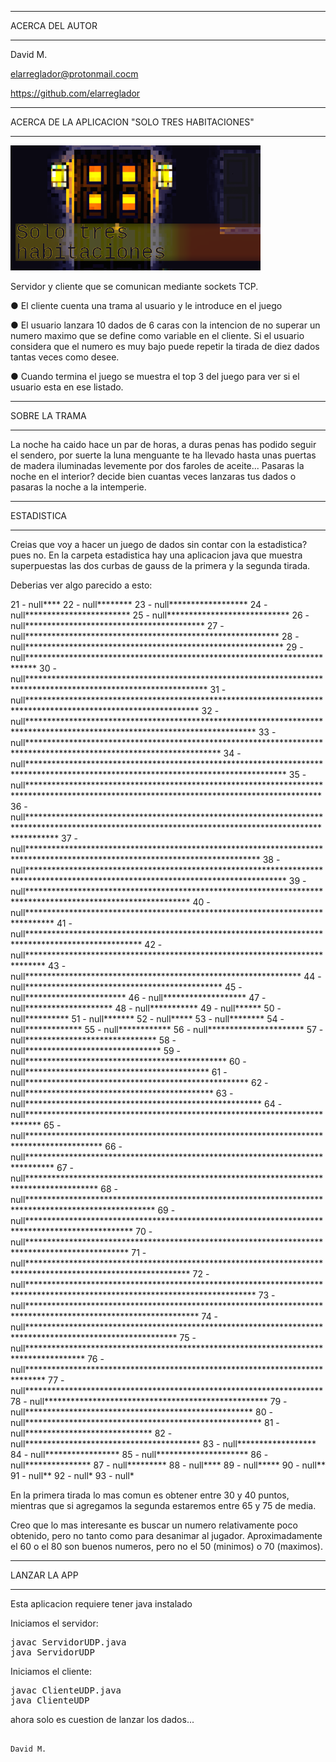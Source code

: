 ************************************
ACERCA DEL AUTOR
************************************

David M.

elarreglador@protonmail.cocm

https://github.com/elarreglador


************************************************************************
ACERCA DE LA APLICACION "SOLO TRES HABITACIONES"
************************************************************************

![Imagen](https://github.com/elarreglador/Solo-tres-habitaciones/blob/main/img/puerta.png)

Servidor y cliente que se comunican mediante sockets TCP.

● El cliente cuenta una trama al usuario y le introduce en el juego

● El usuario lanzara 10 dados de 6 caras con la intencion de no superar un numero maximo
que se define como variable en el cliente. Si el usuario considera que el numero es
muy bajo puede repetir la tirada de diez dados tantas veces como desee.

● Cuando termina el juego se muestra el top 3 del juego para ver si el usuario esta
en ese listado.


************************************
SOBRE LA TRAMA
************************************

La noche ha caido hace un par de horas, a duras penas has podido seguir el sendero, por suerte
la luna menguante te ha llevado hasta unas puertas de madera iluminadas levemente por dos 
faroles de aceite... Pasaras la noche en el interior? decide bien cuantas veces lanzaras tus 
dados o pasaras la noche a la intemperie.


************************************
ESTADISTICA
************************************

Creias que voy a hacer un juego de dados sin contar con la estadistica? pues no. En la carpeta
estadistica hay una aplicacion java que muestra superpuestas las dos curbas de gauss de la 
primera y la segunda tirada.

Deberias ver algo parecido a esto:

21 - null****
22 - null********
23 - null******************
24 - null************************
25 - null****************************
26 - null*****************************************
27 - null**********************************************************
28 - null***********************************************************
29 - null**************************************************************************
30 - null*****************************************************************************************************************
31 - null***************************************************************************************************************
32 - null****************************************************************************************************************************
33 - null********************************************************************************************************************
34 - null***********************************************************************************************************************************
35 - null*******************************************************************************************************************************************
36 - null******************************************************************************************************************************************************
37 - null*****************************************************************************************************************************
38 - null***********************************************************************************************************************************
39 - null*************************************************************************************************************
40 - null******************************************************************************
41 - null**************************************************************************************************
42 - null****************************************************************************
43 - null***************************************************************
44 - null*********************************************
45 - null***********************
46 - null*******************
47 - null********************
48 - null***********
49 - null******
50 - null**********
51 - null*******
52 - null*****
53 - null********
54 - null*************
55 - null************
56 - null**********************
57 - null******************************
58 - null*******************************
59 - null**********************************************
60 - null******************************************
61 - null***************************************************
62 - null*******************************************
63 - null******************************************************
64 - null***************************************************************************
65 - null*****************************************************************************************
66 - null******************************************************************************
67 - null****************************************************************************************
68 - null*****************************************************************************************************
69 - null************************************************************************************************
70 - null***********************************************************************************************
71 - null*************************************************************************************************************
72 - null****************************************************************************************************************************
73 - null***************************************************************************************************************
74 - null**********************************************************************************************************
75 - null*************************************************************************************
76 - null****************************************************************************
77 - null********************************************************************
78 - null***************************************************
79 - null****************************************************
80 - null******************************************************
81 - null*****************************
82 - null****************************************
83 - null******************
84 - null*****************
85 - null*********************
86 - null***************
87 - null*********
88 - null****
89 - null*****
90 - null**
91 - null**
92 - null*
93 - null*

En la primera tirada lo mas comun es obtener entre 30 y 40 puntos, mientras que si agregamos la segunda estaremos entre 65 y 75 de media.

Creo que lo mas interesante es buscar un numero relativamente poco obtenido, pero no tanto 
como para desanimar al jugador. Aproximadamente el 60 o el 80 son buenos numeros, pero no 
el 50 (minimos) o 70 (maximos).


************************************
LANZAR LA APP 
************************************

Esta aplicacion requiere tener java instalado

Iniciamos el servidor:
<pre>
javac ServidorUDP.java 
java ServidorUDP
</pre>

Iniciamos el cliente:
<pre>
javac ClienteUDP.java
java ClienteUDP
</pre>

ahora solo es cuestion de lanzar los dados...



                                                                                David M.


